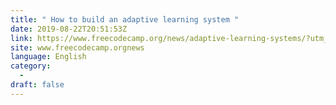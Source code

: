 ```yaml
---
title: " How to build an adaptive learning system "
date: 2019-08-22T20:51:53Z
link: https://www.freecodecamp.org/news/adaptive-learning-systems/?utm_medium=RSS&utm_source=news.12bit.vn
site: www.freecodecamp.orgnews
language: English
category:
  -   
draft: false
---
```

